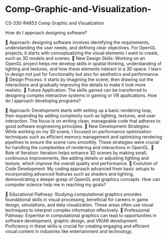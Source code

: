 # Comp-Graphic-and-Visualization-
CS-330-R4853 Comp Graphic and Visualization 

How do I approach designing software?

	Approach: designing software involves identifying the requirements, understanding the user needs, and defining clear objectives. For OpenGL projects, it starts with conceptualizing the visual elements I want to create, such as 3D models and scenes.
	New Design Skills: Working on an OpenGL project helps me develop skills in spatial thinking, understanding of lighting and textures, and how these elements interact in a 3D space. I learn to design not just for functionality but also for aesthetics and performance.
	Design Process: it starts by imagining the scene, then drawing out the interactions and gradually improving the details to make it look more realistic.
	Future Application: The skills gained can be transferred to designing complex interactive systems in gaming or VR applications.
How do I approach developing programs?

	Approach: Development starts with setting up a basic rendering loop, then expanding by adding complexity such as lighting, textures, and user interaction. The focus is on writing clean, manageable code that adheres to good software engineering principles.
	New Development Strategies: While working on my 3D scene, I focused on performance optimization techniques such as efficient memory management and optimizing rendering pipelines to ensure the scene runs smoothly. These strategies were crucial for handling the complexities of rendering and interactions in OpenGL.
	Role of Iteration: Iteration helps enhance 3D scenes by making small, continuous improvements, like adding details or adjusting lighting and texture, which improve the overall quality and performance.
	Evolution of Code Development: My coding approach advanced from basic setups to incorporating advanced features such as shaders and lighting, demonstrating a deeper grasp of OpenGL and graphics concepts.
How can computer science help me in reaching my goals?

	Educational Pathway: Studying computational graphics provides foundational skills in visual processing, beneficial for careers in game design, simulations, and data visualization. These areas often use visual techniques to interpret complex information effectively.
	Professional Pathway: Expertise in computational graphics can lead to opportunities in software development, graphic design, and VR/AR development. Proficiency in these skills is crucial for creating engaging and efficient visual content in industries like entertainment and technology.
